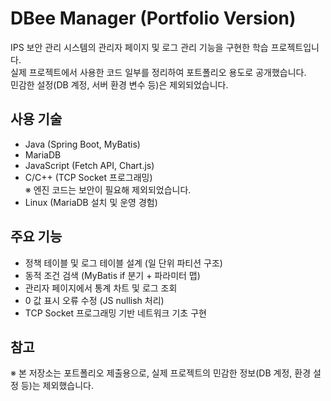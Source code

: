 # DBee Manager (Portfolio Version)

IPS 보안 관리 시스템의 관리자 페이지 및 로그 관리 기능을 구현한 학습 프로젝트입니다.  
실제 프로젝트에서 사용한 코드 일부를 정리하여 포트폴리오 용도로 공개했습니다.  
민감한 설정(DB 계정, 서버 환경 변수 등)은 제외되었습니다.

## 사용 기술
- Java (Spring Boot, MyBatis)
- MariaDB
- JavaScript (Fetch API, Chart.js)
- C/C++ (TCP Socket 프로그래밍)  
  ※ 엔진 코드는 보안이 필요해 제외되었습니다.
- Linux (MariaDB 설치 및 운영 경험)

## 주요 기능
- 정책 테이블 및 로그 테이블 설계 (일 단위 파티션 구조)
- 동적 조건 검색 (MyBatis if 분기 + 파라미터 맵)
- 관리자 페이지에서 통계 차트 및 로그 조회
- 0 값 표시 오류 수정 (JS nullish 처리)
- TCP Socket 프로그래밍 기반 네트워크 기초 구현

## 참고
※ 본 저장소는 포트폴리오 제출용으로, 실제 프로젝트의 민감한 정보(DB 계정, 환경 설정 등)는 제외했습니다.
